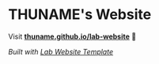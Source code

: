 
# THUNAME's Website

Visit **[thuname.github.io/lab-website](https://thuname.github.io/lab-website)** 🚀

_Built with [Lab Website Template](https://greene-lab.gitbook.io/lab-website-template-docs)_
